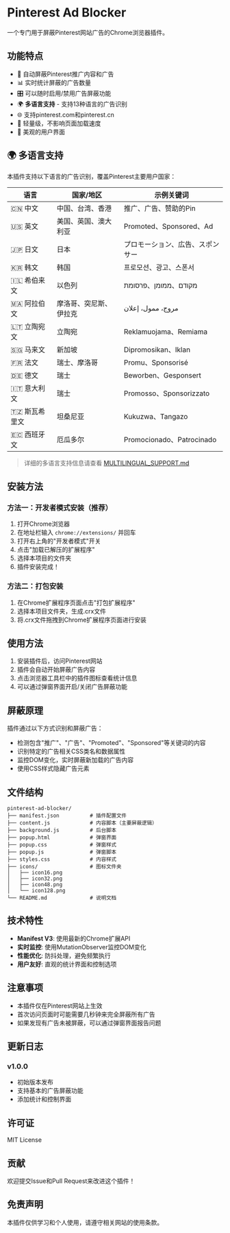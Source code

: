 # Pinterest Ad Blocker

一个专门用于屏蔽Pinterest网站广告的Chrome浏览器插件。

## 功能特点

- 🚫 自动屏蔽Pinterest推广内容和广告
- 📊 实时统计屏蔽的广告数量
- 🎛️ 可以随时启用/禁用广告屏蔽功能
- 🌍 **多语言支持** - 支持13种语言的广告识别
- 🌐 支持pinterest.com和pinterest.cn
- 💨 轻量级，不影响页面加载速度
- 🎨 美观的用户界面

## 🌍 多语言支持

本插件支持以下语言的广告识别，覆盖Pinterest主要用户国家：

| 语言 | 国家/地区 | 示例关键词 |
|------|-----------|------------|
| 🇨🇳 中文 | 中国、台湾、香港 | 推广、广告、赞助的Pin |
| 🇺🇸 英文 | 美国、英国、澳大利亚 | Promoted、Sponsored、Ad |
| 🇯🇵 日文 | 日本 | プロモーション、広告、スポンサー |
| 🇰🇷 韩文 | 韩国 | 프로모션、광고、스폰서 |
| 🇮🇱 希伯来文 | 以色列 | מקודם、ממומן、פרסומת |
| 🇲🇦 阿拉伯文 | 摩洛哥、突尼斯、伊拉克 | مروج، ممول، إعلان |
| 🇱🇹 立陶宛文 | 立陶宛 | Reklamuojama、Remiama |
| 🇸🇬 马来文 | 新加坡 | Dipromosikan、Iklan |
| 🇫🇷 法文 | 瑞士、摩洛哥 | Promu、Sponsorisé |
| 🇩🇪 德文 | 瑞士 | Beworben、Gesponsert |
| 🇮🇹 意大利文 | 瑞士 | Promosso、Sponsorizzato |
| 🇹🇿 斯瓦希里文 | 坦桑尼亚 | Kukuzwa、Tangazo |
| 🇪🇨 西班牙文 | 厄瓜多尔 | Promocionado、Patrocinado |

> 详细的多语言支持信息请查看 [MULTILINGUAL_SUPPORT.md](MULTILINGUAL_SUPPORT.md)

## 安装方法

### 方法一：开发者模式安装（推荐）

1. 打开Chrome浏览器
2. 在地址栏输入 `chrome://extensions/` 并回车
3. 打开右上角的"开发者模式"开关
4. 点击"加载已解压的扩展程序"
5. 选择本项目的文件夹
6. 插件安装完成！

### 方法二：打包安装

1. 在Chrome扩展程序页面点击"打包扩展程序"
2. 选择本项目文件夹，生成.crx文件
3. 将.crx文件拖拽到Chrome扩展程序页面进行安装

## 使用方法

1. 安装插件后，访问Pinterest网站
2. 插件会自动开始屏蔽广告内容
3. 点击浏览器工具栏中的插件图标查看统计信息
4. 可以通过弹窗界面开启/关闭广告屏蔽功能

## 屏蔽原理

插件通过以下方式识别和屏蔽广告：

- 检测包含"推广"、"广告"、"Promoted"、"Sponsored"等关键词的内容
- 识别特定的广告相关CSS类名和数据属性
- 监控DOM变化，实时屏蔽新加载的广告内容
- 使用CSS样式隐藏广告元素

## 文件结构

```
pinterest-ad-blocker/
├── manifest.json          # 插件配置文件
├── content.js             # 内容脚本（主要屏蔽逻辑）
├── background.js          # 后台脚本
├── popup.html             # 弹窗界面
├── popup.css              # 弹窗样式
├── popup.js               # 弹窗脚本
├── styles.css             # 内容样式
├── icons/                 # 图标文件夹
│   ├── icon16.png
│   ├── icon32.png
│   ├── icon48.png
│   └── icon128.png
└── README.md              # 说明文档
```

## 技术特性

- **Manifest V3**: 使用最新的Chrome扩展API
- **实时监控**: 使用MutationObserver监控DOM变化
- **性能优化**: 防抖处理，避免频繁执行
- **用户友好**: 直观的统计界面和控制选项

## 注意事项

- 本插件仅在Pinterest网站上生效
- 首次访问页面时可能需要几秒钟来完全屏蔽所有广告
- 如果发现有广告未被屏蔽，可以通过弹窗界面报告问题

## 更新日志

### v1.0.0
- 初始版本发布
- 支持基本的广告屏蔽功能
- 添加统计和控制界面

## 许可证

MIT License

## 贡献

欢迎提交Issue和Pull Request来改进这个插件！

## 免责声明

本插件仅供学习和个人使用，请遵守相关网站的使用条款。
